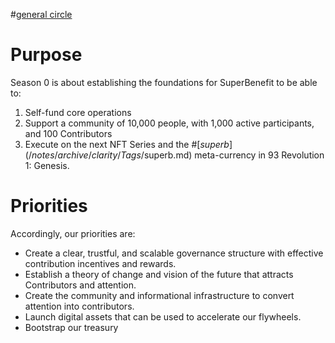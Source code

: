 #[general circle](/notes/archive/clarity/Tags/general%20circle.md) 
# Purpose
Season 0 is about establishing the foundations for SuperBenefit to be able to:
1. Self-fund core operations
2. Support a community of 10,000 people, with 1,000 active participants, and 100 Contributors
3. Execute on the next NFT Series and the #[$superb](/notes/archive/clarity/Tags/$superb.md) meta-currency in 93 Revolution 1: Genesis.

# Priorities
Accordingly, our priorities are:
- Create a clear, trustful, and scalable governance structure with effective contribution incentives and rewards.
- Establish a theory of change and vision of the future that attracts Contributors and attention.
- Create the community and informational infrastructure to convert attention into contributors.
- Launch digital assets that can be used to accelerate our flywheels. 
- Bootstrap our treasury

